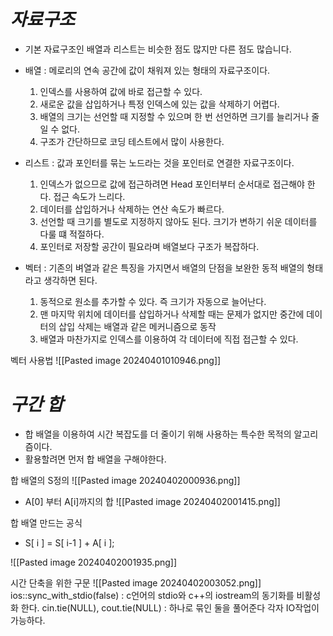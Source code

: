 
# *자료구조*
- 기본 자료구조인 배열과 리스트는 비슷한 점도 많지만 다른 점도 많습니다.

- 배열 : 메로리의 연속 공간에 값이 채워져 있는 형태의 자료구조이다.
	1. 인덱스를 사용하여 값에 바로 접근할 수 있다.
	2. 새로운 값을 삽입하거나 특정 인덱스에 있는 값을 삭제하기 어렵다.
	3. 배열의 크기는 선언할 때 지정할 수 있으며 한 번 선언하면 크기를 늘리거나 줄일 수 없다.
	4. 구조가 간단하므로 코딩 테스트에서 많이 사용한다.
- 리스트 : 값과 포인터를 묶는 노드라는 것을 포인터로 연결한 자료구조이다.
	1. 인덱스가 없으므로 값에 접근하려면 Head 포인터부터 순서대로 접근해야 한다. 접근 속도가 느리다.
	2. 데이터를 삽입하거나 삭제하는 연산 속도가 빠르다.
	3. 선언할 때 크기를 별도로 지정하지 않아도 된다. 크기가 변하기 쉬운 데이터를 다룰 떄 적절하다.
	4. 포인터로 저장할 공간이 필요라며 배열보다 구조가 복잡하다.
- 벡터 : 기존의 벼열과 같은 특징을 가지면서 배열의 단점을 보완한 동적 배열의 형태라고 생각하면 된다.
	1. 동적으로 원소를 추가할 수 있다. 즉 크기가 자동으로 늘어난다.
	2. 맨 마지막 위치에 데이터를 삽입하거나 삭제할 때는 문제가 없지만 중간에 데이터의 삽입 삭제는 배열과 같은 메커니즘으로 동작
	3. 배열과 마찬가지로 인덱스를 이용하여 각 데이터에 직접 접근할 수 있다.

벡터 사용법
![[Pasted image 20240401010946.png]]


# *구간 합*
- 합 배열을 이용하여 시간 복잡도를 더 줄이기 위해 사용하는 특수한 목적의 알고리즘이다.
- 활용할려면 먼저 합 배열을 구해야한다.

합 배열의 S정의
![[Pasted image 20240402000936.png]]
- A[0] 부터 A[i]까지의 합
![[Pasted image 20240402001415.png]]

합 배열 만드는 공식
- S[ i ] = S[  i-1 ] + A[ i ];

![[Pasted image 20240402001935.png]]

시간 단축을 위한 구문
![[Pasted image 20240402003052.png]]
ios::sync_with_stdio(false) : c언어의 stdio와 c++의 iostream의 동기화를 비활성화 한다.
cin.tie(NULL), cout.tie(NULL) : 하나로 묶인 둘을 풀어준다 각자 IO작업이 가능하다.